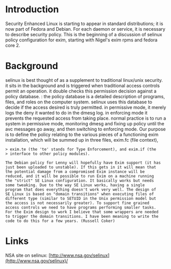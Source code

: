 Introduction
============

Security Enhanced Linux is starting to appear in standard distributions;
it is now part of Fedora and Debian. For each daemon or service, it is
necessary to describe security policy. This is the beginning of a
discussion of selinux policy configuration for exim, starting with
Nigel's exim rpms and fedora core 2.

Background
==========

selinux is best thought of as a supplement to traditional linux/unix security. it sits in the background and is triggered when traditional access controls permit an operation. it double checks this permission decision against a policy database.
:   the policy database is a detailed description of programs, files,
    and roles on the computer system. selinux uses this database to
    decide if the access desired is truly permitted. in permissive mode,
    it merely logs the deny it wanted to do in the dmesg log. in
    enforcing mode it prevents the requested access from taking place.
    normal practice is to run a system in permissive mode, monitoring
    dmesg and fixing up policy until the avc messages go away, and then
    switching to enforcing mode. Our purpose is to define the policy
    relating to the various pieces of a functioning exim installation,
    which will be summed up in three files, exim.fc (file context),

    > exim.te (the 'te' stands for Type Enforcement), and exim.if (the
    > interface to other policy modules).

    The Debian policy for Lenny will hopefully have Exim support (it has
    just been uploaded to unstable). If this gets in it will mean that
    the potential damage from a compromised Exim instance will be
    reduced, and it will be possible to run Exim on a machine running
    the "strict" SE Linux configuration. It basically works but needs
    some tweaking. Due to the way SE Linux works, having a single
    program that does everything doesn't work very well. The design of
    SE Linux is based on "domain transitions" when executing files of
    different type (similar to SETUID in the Unix permission model but
    the access is not necessarily greater). To support fine grained
    access controls we need to have programs performing smaller tasks.
    For the Exim design to work I believe that some wrappers are needed
    to trigger the domain transitions. I have been meaning to write the
    code to do this for a few years. (Russell Coker)

Links
=====

NSA site on selinux:
[http://www.nsa.gov/selinux](http://www.nsa.gov/selinux)/

